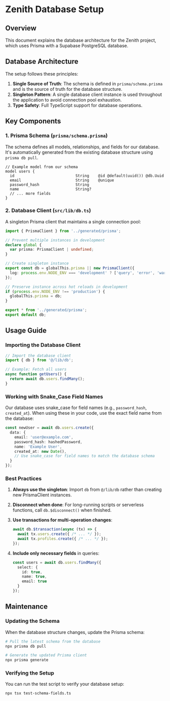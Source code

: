 # Zenith Database Setup

## Overview

This document explains the database architecture for the Zenith project, which uses Prisma with a Supabase PostgreSQL database.

## Database Architecture

The setup follows these principles:

1. **Single Source of Truth**: The schema is defined in `prisma/schema.prisma` and is the source of truth for the database structure.
2. **Singleton Pattern**: A single database client instance is used throughout the application to avoid connection pool exhaustion.
3. **Type Safety**: Full TypeScript support for database operations.

## Key Components

### 1. Prisma Schema (`prisma/schema.prisma`)

The schema defines all models, relationships, and fields for our database. It's automatically generated from the existing database structure using `prisma db pull`.

```prisma
// Example model from our schema
model users {
  id                           String    @id @default(uuid()) @db.Uuid
  email                        String    @unique
  password_hash                String
  name                         String?
  // ... more fields
}
```

### 2. Database Client (`src/lib/db.ts`)

A singleton Prisma client that maintains a single connection pool:

```typescript
import { PrismaClient } from '../generated/prisma';

// Prevent multiple instances in development
declare global {
  var prisma: PrismaClient | undefined;
}

// Create singleton instance
export const db = globalThis.prisma || new PrismaClient({
  log: process.env.NODE_ENV === 'development' ? ['query', 'error', 'warn'] : ['error'],
});

// Preserve instance across hot reloads in development
if (process.env.NODE_ENV !== 'production') {
  globalThis.prisma = db;
}

export * from '../generated/prisma';
export default db;
```

## Usage Guide

### Importing the Database Client

```typescript
// Import the database client
import { db } from '@/lib/db';

// Example: Fetch all users
async function getUsers() {
  return await db.users.findMany();
}
```

### Working with Snake_Case Field Names

Our database uses snake_case for field names (e.g., `password_hash`, `created_at`). When using these in your code, use the exact field name from the database:

```typescript
const newUser = await db.users.create({
  data: {
    email: 'user@example.com',
    password_hash: hashedPassword,
    name: 'Example User',
    created_at: new Date(),
    // Use snake_case for field names to match the database schema
  }
});
```

### Best Practices

1. **Always use the singleton**: Import `db` from `@/lib/db` rather than creating new PrismaClient instances.

2. **Disconnect when done**: For long-running scripts or serverless functions, call `db.$disconnect()` when finished.

3. **Use transactions for multi-operation changes**:
   ```typescript
   await db.$transaction(async (tx) => {
     await tx.users.create({ /* ... */ });
     await tx.profiles.create({ /* ... */ });
   });
   ```

4. **Include only necessary fields** in queries:
   ```typescript
   const users = await db.users.findMany({
     select: {
       id: true,
       name: true,
       email: true
     }
   });
   ```

## Maintenance

### Updating the Schema

When the database structure changes, update the Prisma schema:

```bash
# Pull the latest schema from the database
npx prisma db pull

# Generate the updated Prisma client
npx prisma generate
```

### Verifying the Setup

You can run the test script to verify your database setup:

```bash
npx tsx test-schema-fields.ts
```

